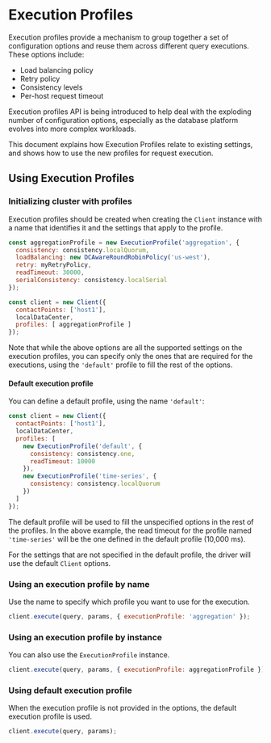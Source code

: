 # Execution Profiles

Execution profiles provide a mechanism to group together a set of configuration options and reuse them across different 
query executions. These options include:

- Load balancing policy
- Retry policy
- Consistency levels
- Per-host request timeout

Execution profiles API is being introduced to help deal with the exploding number of configuration options, especially
as the database platform evolves into more complex workloads.

This document explains how Execution Profiles relate to existing settings, and shows how to use the new profiles for
request execution.

## Using Execution Profiles

### Initializing cluster with profiles

Execution profiles should be created when creating the `Client` instance with a name that identifies it and the settings
that apply to the profile.

```javascript
const aggregationProfile = new ExecutionProfile('aggregation', {
  consistency: consistency.localQuorum,
  loadBalancing: new DCAwareRoundRobinPolicy('us-west'),
  retry: myRetryPolicy,
  readTimeout: 30000,
  serialConsistency: consistency.localSerial
});

const client = new Client({ 
  contactPoints: ['host1'],
  localDataCenter,
  profiles: [ aggregationProfile ]
});
```

Note that while the above options are all the supported settings on the execution profiles, you can specify only the
ones that are required for the executions, using the `'default'` profile to fill the rest of the options.

#### Default execution profile

You can define a default profile, using the name `'default'`:

```javascript
const client = new Client({ 
  contactPoints: ['host1'],
  localDataCenter,
  profiles: [ 
    new ExecutionProfile('default', {
      consistency: consistency.one,
      readTimeout: 10000
    }),
    new ExecutionProfile('time-series', {
      consistency: consistency.localQuorum
    })
  ]
});
```

The default profile will be used to fill the unspecified options in the rest of the profiles. In the above example, the
read timeout for the profile named `'time-series'` will be the one defined in the default profile (10,000 ms).

For the settings that are not specified in the default profile, the driver will use the default `Client` options.

### Using an execution profile by name

Use the name to specify which profile you want to use for the execution.

```javascript
client.execute(query, params, { executionProfile: 'aggregation' });
```
### Using an execution profile by instance

You can also use the `ExecutionProfile` instance.

```javascript
client.execute(query, params, { executionProfile: aggregationProfile });
```

### Using default execution profile

When the execution profile is not provided in the options, the default execution profile is used.

```javascript
client.execute(query, params);
```
